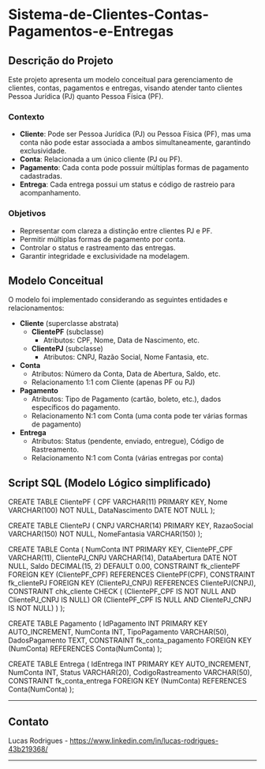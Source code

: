 # Sistema-de-Clientes-Contas-Pagamentos-e-Entregas
## Descrição do Projeto
Este projeto apresenta um modelo conceitual para gerenciamento de clientes, contas, pagamentos e entregas, visando atender tanto clientes Pessoa Jurídica (PJ) quanto Pessoa Física (PF).
### Contexto
- **Cliente**: Pode ser Pessoa Jurídica (PJ) ou Pessoa Física (PF), mas uma conta não pode estar associada a ambos simultaneamente, garantindo exclusividade.
- **Conta**: Relacionada a um único cliente (PJ ou PF).
- **Pagamento**: Cada conta pode possuir múltiplas formas de pagamento cadastradas.
- **Entrega**: Cada entrega possui um status e código de rastreio para acompanhamento.

### Objetivos

- Representar com clareza a distinção entre clientes PJ e PF.
- Permitir múltiplas formas de pagamento por conta.
- Controlar o status e rastreamento das entregas.
- Garantir integridade e exclusividade na modelagem.

## Modelo Conceitual

O modelo foi implementado considerando as seguintes entidades e relacionamentos:

- **Cliente** (superclasse abstrata)
  - **ClientePF** (subclasse)
    - Atributos: CPF, Nome, Data de Nascimento, etc.
  - **ClientePJ** (subclasse)
    - Atributos: CNPJ, Razão Social, Nome Fantasia, etc.
- **Conta**
  - Atributos: Número da Conta, Data de Abertura, Saldo, etc.
  - Relacionamento 1:1 com Cliente (apenas PF ou PJ)
- **Pagamento**
  - Atributos: Tipo de Pagamento (cartão, boleto, etc.), dados específicos do pagamento.
  - Relacionamento N:1 com Conta (uma conta pode ter várias formas de pagamento)
- **Entrega**
  - Atributos: Status (pendente, enviado, entregue), Código de Rastreamento.
  - Relacionamento N:1 com Conta (várias entregas por conta)


## Script SQL (Modelo Lógico simplificado)
CREATE TABLE ClientePF (
    CPF VARCHAR(11) PRIMARY KEY,
    Nome VARCHAR(100) NOT NULL,
    DataNascimento DATE NOT NULL
);

CREATE TABLE ClientePJ (
    CNPJ VARCHAR(14) PRIMARY KEY,
    RazaoSocial VARCHAR(150) NOT NULL,
    NomeFantasia VARCHAR(150)
);

CREATE TABLE Conta (
    NumConta INT PRIMARY KEY,
    ClientePF_CPF VARCHAR(11),
    ClientePJ_CNPJ VARCHAR(14),
    DataAbertura DATE NOT NULL,
    Saldo DECIMAL(15, 2) DEFAULT 0.00,
    CONSTRAINT fk_clientePF FOREIGN KEY (ClientePF_CPF) REFERENCES ClientePF(CPF),
    CONSTRAINT fk_clientePJ FOREIGN KEY (ClientePJ_CNPJ) REFERENCES ClientePJ(CNPJ),
    CONSTRAINT chk_cliente CHECK (
      (ClientePF_CPF IS NOT NULL AND ClientePJ_CNPJ IS NULL) OR
      (ClientePF_CPF IS NULL AND ClientePJ_CNPJ IS NOT NULL)
    )
);

CREATE TABLE Pagamento (
    IdPagamento INT PRIMARY KEY AUTO_INCREMENT,
    NumConta INT,
    TipoPagamento VARCHAR(50),
    DadosPagamento TEXT,
    CONSTRAINT fk_conta_pagamento FOREIGN KEY (NumConta) REFERENCES Conta(NumConta)
);

CREATE TABLE Entrega (
    IdEntrega INT PRIMARY KEY AUTO_INCREMENT,
    NumConta INT,
    Status VARCHAR(20),
    CodigoRastreamento VARCHAR(50),
    CONSTRAINT fk_conta_entrega FOREIGN KEY (NumConta) REFERENCES Conta(NumConta)
);

---

## Contato

Lucas Rodrigues - https://www.linkedin.com/in/lucas-rodrigues-43b219368/

---

